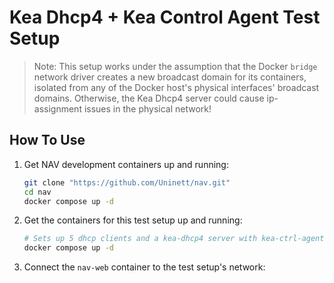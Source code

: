 # Kea Dhcp4 + Kea Control Agent Test Setup

> Note: This setup works under the assumption that the Docker `bridge` network driver creates a new broadcast domain
  for its containers, isolated from any of the Docker host's physical interfaces' broadcast domains. Otherwise, the
  Kea Dhcp4 server could cause ip-assignment issues in the physical network!

## How To Use

1. Get NAV development containers up and running:

   ```sh
   git clone "https://github.com/Uninett/nav.git" 
   cd nav
   docker compose up -d
   ```

2. Get the containers for this test setup up and running:

   ```sh
   # Sets up 5 dhcp clients and a kea-dhcp4 server with kea-ctrl-agent on its own bridge network:
   docker compose up -d
   ```

3. Connect the `nav-web` container to the test setup's network:

   ```sh
   ```
